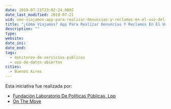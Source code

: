 ```yaml
---
date: 2019-07-21T23:02:24.000Z
date_last_modified: 2019-07-21
uid: omo-viajamos-app-para-realizar-denuncias-y-reclamos-en-el-uso-del-transporte-publico-de-pasajeros-de-la-region-metropolitana-de-buenos-aires
title: "¿Cómo Viajamos? App Para Realizar Denuncias Y Reclamos En El Uso Del Transporte Público De Pasajeros De La Región Metropolitana De Buenos Aires"
description: ""
type: 
website: 
date_ini: 
date_end: 
tags:
  - monitoreo-de-servicios-publicos
  - uso-de-datos-abiertos
cities: 
  - Buenos Aires
---
```


Esta iniciativa fue realizada por:

- [Fundación Laboratorio De Políticas Públicas, Lpp](/organizaciones/fundacion-laboratorio-de-politicas-publicas-lpp)
- [On The Move](/organizaciones/on-the-move)

